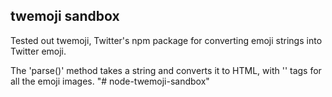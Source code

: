 twemoji sandbox
---

Tested out twemoji, Twitter's npm package for converting emoji strings
into Twitter emoji.

The 'parse()' method takes a string and converts it to HTML, with '<img>'
tags for all the emoji images.
"# node-twemoji-sandbox" 
